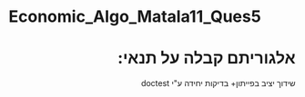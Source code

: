 # Economic_Algo_Matala11_Ques5
<div dir='rtl' lang='he'>

# אלגוריתם קבלה על תנאי: <br />
 
שידוך יציב בפייתון+ בדיקות יחידה ע"י doctest <br />

